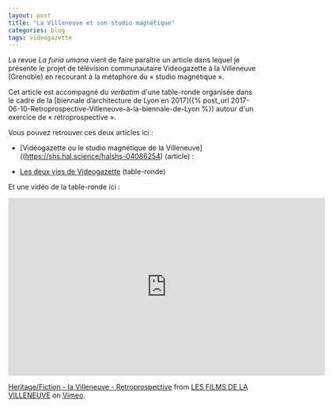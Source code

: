 ```yaml
---
layout: post
title: "La Villeneuve et son studio magnétique"
categories: blog
tags: videogazette
---
```

La revue <i>La furia umana</i> vient de faire paraître un article dans lequel je présente le projet de télévision communautaire Videogazette à la Villeneuve (Grenoble) en recourant à la métaphore du « studio magnétique ».

Cet article est accompagné du <i>verbatim</i> d'une table-ronde organisée dans le cadre de la [biennale d’architecture de Lyon en 2017]({% post_url 2017-06-10-Retroprospective-Villeneuve-à-la-biennale-de-Lyon %}) autour d'un exercice de « rétroprospective ».

Vous pouvez retrouver ces deux articles ici :

- [Vidéogazette ou le studio magnétique de la Villeneuve]((https://shs.hal.science/halshs-04086254) (article) :

<object data="https://shs.hal.science/halshs-04086254v1/file/Furia_Umana_Videogazette_1.pdf" height = "1200" width = "900" type='application/pdf'></object>

- [Les deux vies de Videogazette](http://www.lafuriaumana.it/index.php/67-lfu-34/786-logan-le-deux-vies-de-videogazette) (table-ronde)

Et une vidéo de la table-ronde ici :

<iframe src="https://player.vimeo.com/video/292319997" width="640" height="360" frameborder="0" webkitallowfullscreen mozallowfullscreen allowfullscreen></iframe>
<p><a href="https://vimeo.com/292319997">Heritage/Fiction - la Villeneuve - Retroprospective</a> from <a href="https://vimeo.com/lesfilmsdelavilleneuve">LES FILMS DE LA VILLENEUVE</a> on <a href="https://vimeo.com">Vimeo</a>.</p>
